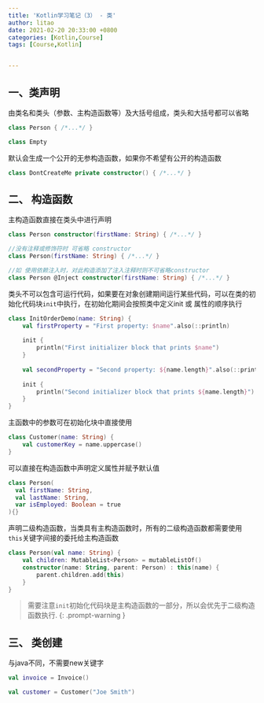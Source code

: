 ```yaml
---
title: 'Kotlin学习笔记（3） - 类'
author: litao
date: 2021-02-20 20:33:00 +0800
categories: [Kotlin,Course]
tags: [Course,Kotlin]


---
```


## 一、类声明

由类名和类头（参数、主构造函数等）及大括号组成，类头和大括号都可以省略

```kotlin
class Person { /*...*/ }

class Empty
```

默认会生成一个公开的无参构造函数，如果你不希望有公开的构造函数

```kotlin
class DontCreateMe private constructor() { /*...*/ }
```

## 二、 构造函数

主构造函数直接在类头中进行声明

```kotlin
class Person constructor(firstName: String) { /*...*/ }

//没有注释或修饰符时 可省略 constructor
class Person(firstName: String) { /*...*/ }

//如 使用依赖注入时，对此构造添加了注入注释时则不可省略constructor
class Person @Inject constructor(firstName: String) { /*...*/ }
```

类头不可以包含可运行代码，如果要在对象创建期间运行某些代码，可以在类的初始化代码块`init`中执行，在初始化期间会按照类中定义init 或 属性的顺序执行

```kotlin
class InitOrderDemo(name: String) {
    val firstProperty = "First property: $name".also(::println)
    
    init {
        println("First initializer block that prints $name")
    }
    
    val secondProperty = "Second property: ${name.length}".also(::println)
    
    init {
        println("Second initializer block that prints ${name.length}")
    }
}
```

主函数中的参数可在初始化块中直接使用

```kotlin
class Customer(name: String) {
    val customerKey = name.uppercase()
}
```

可以直接在构造函数中声明定义属性并赋予默认值

```kotlin
class Person(
  val firstName: String, 
  val lastName: String, 
  var isEmployed: Boolean = true
){}
```

声明二级构造函数，当类具有主构造函数时，所有的二级构造函数都需要使用`this`关键字间接的委托给主构造函数

```kotlin
class Person(val name: String) {
    val children: MutableList<Person> = mutableListOf()
    constructor(name: String, parent: Person) : this(name) {
        parent.children.add(this)
    }
}
```

> 需要注意`init`初始化代码块是主构造函数的一部分，所以会优先于二级构造函数执行.
> {: .prompt-warning }

## 三、 类创建

与java不同，不需要new关键字

```kotlin
val invoice = Invoice()

val customer = Customer("Joe Smith")
```

